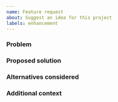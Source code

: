 ```yaml
---
name: Feature request
about: Suggest an idea for this project
labels: enhancement
---
```


### Problem

### Proposed solution

### Alternatives considered

### Additional context